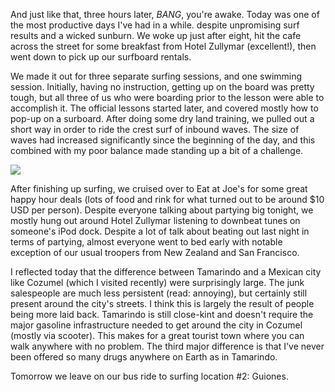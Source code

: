 And just like that, three hours later, _BANG_, you're awake. Today was one of the most productive days I've had in a while. despite unpromising surf results and a wicked sunburn. We woke up just after eight, hit the cafe across the street for some breakfast from Hotel Zullymar (excellent!), then went down to pick up our surfboard rentals.

We made it out for three separate surfing sessions, and one swimming session. Initially, having no instruction, getting up on the board was pretty tough, but all three of us who were boarding prior to the lesson were able to accomplish it. The official lessons started later, and covered mostly how to pop-up on a surboard. After doing some dry land training, we pulled out a short way in order to ride the crest surf of inbound waves. The size of waves had increased significantly since the beginning of the day, and this combined with my poor balance made standing up a bit of a challenge.

<div class="figure_plain"><a href="http://www.flickr.com/photos/brandurleach/5377323592/in/set-72157625878481938/"><img src="http://farm6.static.flickr.com/5207/5377323592_0b5c179493.jpg" /></a></div>

After finishing up surfing, we cruised over to Eat at Joe's for some great happy hour deals (lots of food and rink for what turned out to be around $10 USD per person). Despite everyone talking about partying big tonight, we mostly hung out around Hotel Zullymar listening to downbeat tunes on someone's iPod dock. Despite a lot of talk about beating out last night in terms of partying, almost everyone went to bed early with notable exception of our usual troopers from New Zealand and San Francisco.

I reflected today that the difference between Tamarindo and a Mexican city like Cozumel (which I visited recently) were surprisingly large. The junk salespeople are much less persistent (read: annoying), but certainly still present around the city's streets. I think this is largely the result of people being more laid back. Tamarindo is still close-kint and doesn't require the major gasoline infrastructure needed to get around the city in Cozumel (mostly via scooter). This makes for a great tourist town where you can walk anywhere with no problem. The third major difference is that I've never been offered so many drugs anywhere on Earth as in Tamarindo.

Tomorrow we leave on our bus ride to surfing location #2: Guiones.

